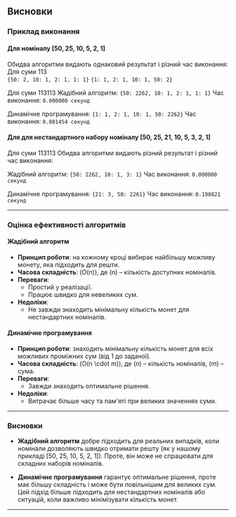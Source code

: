## Висновки

### Приклад виконання

#### Для номіналу [50, 25, 10, 5, 2, 1]
Обидва алгоритми видають однаковий результат і різний час виконання:
Для суми 113   
`{50: 2, 10: 1, 2: 1, 1: 1}`
`{1: 1, 2: 1, 10: 1, 50: 2}`

Для суми 113113
Жадібний алгоритм:
`{50: 2262, 10: 1, 2: 1, 1: 1}`
Час виконання: `0.000000 секунд`

Динамічне програмування:
`{1: 1, 2: 1, 10: 1, 50: 2262}`
Час виконання: `0.081454 секунд`

#### Для для нестандартного набору номіналу [50, 25, 21, 10, 5, 3, 2, 1]
Для суми 113113 
Обидва алгоритми видають різний результат і різний час виконання:

Жадібний алгоритм: `{50: 2262, 10: 1, 3: 1}`
Час виконання: `0.000000 секунд`

Динамічне програмування: `{21: 3, 50: 2261}`
Час виконання: `0.198821 секунд`

---

### Оцінка ефективності алгоритмів

#### Жадібний алгоритм

- **Принцип роботи**: на кожному кроці вибирає найбільшу можливу монету, яка підходить для решти.
- **Часова складність**: \(O(n)\), де \(n\) – кількість доступних номіналів.
- **Переваги**:
  - Простий у реалізації.
  - Працює швидко для невеликих сум.
- **Недоліки**:  
  - Не завжди знаходить мінімальну кількість монет для нестандартних номіналів.

#### Динамічне програмування

- **Принцип роботи**: знаходить мінімальну кількість монет для всіх можливих проміжних сум (від 1 до заданої).
- **Часова складність**: \(O(n \cdot m)\), де \(n\) – кількість номіналів, \(m\) – сума.
- **Переваги**:
  - Завжди знаходить оптимальне рішення.
- **Недоліки**:  
  - Витрачає більше часу та пам'яті при великих значеннях суми.

---

### Висновки

- **Жадібний алгоритм** добре підходить для реальних випадків, коли номінали дозволяють швидко отримати решту (як у нашому прикладі [50, 25, 10, 5, 2, 1]). Проте, він може не спрацювати для складних наборів номіналів.
  
- **Динамічне програмування** гарантує оптимальне рішення, проте має більшу складність і може бути повільнішим для великих сум. Цей підхід більше підходить для нестандартних номіналів або ситуацій, коли важливо мінімізувати кількість монет.

---
